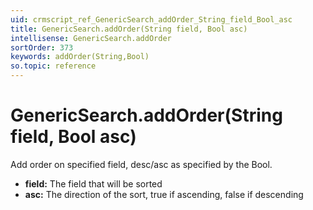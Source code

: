 ```yaml
---
uid: crmscript_ref_GenericSearch_addOrder_String_field_Bool_asc
title: GenericSearch.addOrder(String field, Bool asc)
intellisense: GenericSearch.addOrder
sortOrder: 373
keywords: addOrder(String,Bool)
so.topic: reference
---
```


# GenericSearch.addOrder(String field, Bool asc)

Add order on specified field, desc/asc as specified by the Bool.

* **field:** The field that will be sorted
* **asc:** The direction of the sort, true if ascending, false if descending

